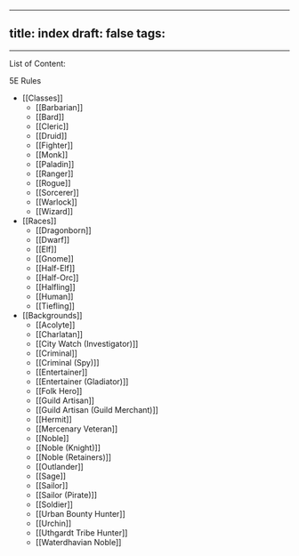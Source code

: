 
---
title: index
draft: false
tags:
  - 
---
List of Content:

5E Rules

- [[Classes]]
	- [[Barbarian]]
	- [[Bard]]
	- [[Cleric]]
	- [[Druid]]
	- [[Fighter]]
	- [[Monk]]
	- [[Paladin]]
	- [[Ranger]]
	- [[Rogue]]
	- [[Sorcerer]]
	- [[Warlock]]
	- [[Wizard]]
- [[Races]]
	- [[Dragonborn]]
	- [[Dwarf]]
	- [[Elf]]
	- [[Gnome]]
	- [[Half-Elf]]
	- [[Half-Orc]]
	- [[Halfling]]
	- [[Human]]
	- [[Tiefling]]
- [[Backgrounds]]
	- [[Acolyte]]
	- [[Charlatan]]
	- [[City Watch (Investigator)]]
	- [[Criminal]]
	- [[Criminal (Spy)]]
	- [[Entertainer]]
	- [[Entertainer (Gladiator)]]
	- [[Folk Hero]]
	- [[Guild Artisan]]
	- [[Guild Artisan (Guild Merchant)]]
	- [[Hermit]]
	- [[Mercenary Veteran]]
	- [[Noble]]
	- [[Noble (Knight)]]
	- [[Noble (Retainers)]]
	- [[Outlander]]
	- [[Sage]]
	- [[Sailor]]
	- [[Sailor (Pirate)]]
	- [[Soldier]]
	- [[Urban Bounty Hunter]]
	- [[Urchin]]
	- [[Uthgardt Tribe Hunter]]
	- [[Waterdhavian Noble]]

